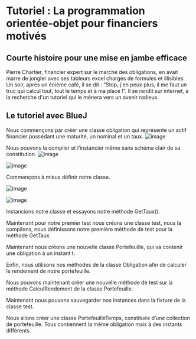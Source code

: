 # Tutoriel : La programmation orientée-objet pour financiers motivés

## Courte histoire pour une mise en jambe efficace

Pierre Chartier, financier expert sur le marché des obligations, en avait marre de jongler avec ses tableurs excel chargés de formules et illisibles. Un soir, après un énième café, il se dit : “Stop, j'en peux plus, il me faut un truc qui calcul tout, tout le temps et à ma place !”. Il se rendit sur internet, à la recherche d'un tutoriel qui le ménera vers un avenir radieux.

## Le tutoriel avec BlueJ
Nous commençons par créer une classe obligation qui représente un actif financier possédant une maturité, un nominal et un taux.
![image](https://github.com/user-attachments/assets/f0ca2f5f-8ae9-4fdc-b42f-d3b8d1cc355d)

Nous pouvons la compiler et l’instancier même sans schéma clair de sa constitution.
![image](https://github.com/user-attachments/assets/05f16ef3-72d2-410a-a4b2-e5898da8e958)


![image](https://github.com/user-attachments/assets/5cc0d42b-a0a7-4351-9b45-1ddfb06a9b7e)

Commençons à mieux définir notre classe.
 
 ![image](https://github.com/user-attachments/assets/4850f5de-96b5-446c-a125-55b12a42917a)


 

![image](https://github.com/user-attachments/assets/ed01d1c5-3714-4434-a52a-31a4867ded7b)

 
Instancions notre classe et essayons notre méthode GetTaux().

Maintenant pour notre premier test nous créons une classe test, nous la compilons, nous définissons notre première méthode de test pour la méthode GetTaux.

Maintenant nous créons une nouvelle classe Portefeuille, qui va contenir une obligation à un instant t.

Enfin, nous utilisons nos méthodes de la classe Obligation afin de calculer le rendement de notre portefeuille.

Nous pouvons maintenant  créer une nouvelle méthode de test sur la méthode CalculRendement de la classe Portefeuille. 

Maintenant nous pouvons sauvegarder nos instances dans la fixture de la classe test.

Nous allons créer une classe PortefeuilleTemps, constituée d’une collection de portefeuille. Tous contiennent la même obligation mais à des instants différents.


